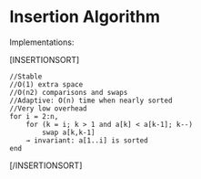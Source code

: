 Insertion Algorithm
========================

Implementations:

[INSERTIONSORT]

```
//Stable
//O(1) extra space
//O(n2) comparisons and swaps
//Adaptive: O(n) time when nearly sorted
//Very low overhead
for i = 2:n,
    for (k = i; k > 1 and a[k] < a[k-1]; k--) 
        swap a[k,k-1]
    → invariant: a[1..i] is sorted
end
```
[/INSERTIONSORT]